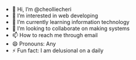 - 👋 Hi, I’m @cheolliecheri
- 👀 I’m interested in web developing
- 🌱 I’m currently learning information technology
- 💞️ I’m looking to collaborate on making systems
- 📫 How to reach me through email
- 😄 Pronouns: Any
- ⚡ Fun fact: I am delusional on a daily

<!---
cheolliecheri/cheolliecheri is a ✨ special ✨ repository because its `README.md` (this file) appears on your GitHub profile.
You can click the Preview link to take a look at your changes.
--->
